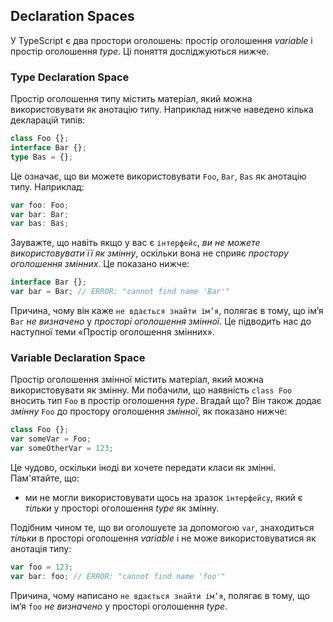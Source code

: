 ## Declaration Spaces

У TypeScript є два простори оголошень: простір оголошення *variable* і простір оголошення *type*. Ці поняття досліджуються нижче.

### Type Declaration Space
Простір оголошення типу містить матеріал, який можна використовувати як анотацію типу. Наприклад нижче наведено кілька декларацій типів:

```ts
class Foo {};
interface Bar {};
type Bas = {};
```
Це означає, що ви можете використовувати `Foo`, `Bar`, `Bas` як анотацію типу. Наприклад:

```ts
var foo: Foo;
var bar: Bar;
var bas: Bas;
```

Зауважте, що навіть якщо у вас є `інтерфейс`, *ви не можете використовувати її як змінну*, оскільки вона не сприяє *простору оголошення змінних*. Це показано нижче:

```ts
interface Bar {};
var bar = Bar; // ERROR: "cannot find name 'Bar'"
```

Причина, чому він каже `не вдається знайти ім’я`, полягає в тому, що ім’я `Bar` *не визначено* у *просторі оголошення змінної*. Це підводить нас до наступної теми «Простір оголошення змінних».

### Variable Declaration Space
Простір оголошення змінної містить матеріал, який можна використовувати як змінну. Ми побачили, що наявність `class Foo` вносить тип `Foo` в простір оголошення *type*. Вгадай що? Він також додає *змінну* `Foo` до простору оголошення *змінної*, як показано нижче:

```ts
class Foo {};
var someVar = Foo;
var someOtherVar = 123;
```
Це чудово, оскільки іноді ви хочете передати класи як змінні. Пам'ятайте, що:

* ми не могли використовувати щось на зразок `інтерфейсу`, який є *тільки* у просторі оголошення *type* як змінну.

Подібним чином те, що ви оголошуєте за допомогою `var`, знаходиться *тільки* в просторі оголошення *variable* і не може використовуватися як анотація типу:

```ts
var foo = 123;
var bar: foo; // ERROR: "cannot find name 'foo'"
```
Причина, чому написано `не вдається знайти ім’я`, полягає в тому, що ім’я `foo` *не визначено* у просторі оголошення *type*.

